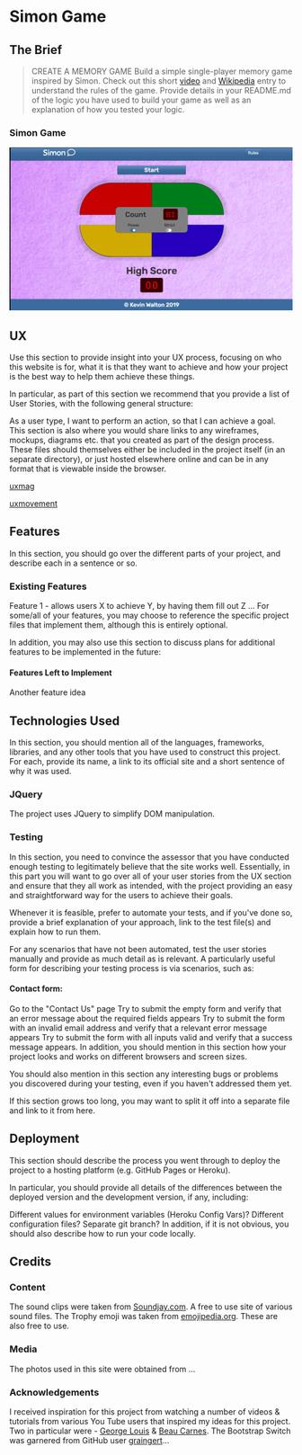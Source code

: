 # Simon Game

## The Brief
> CREATE A MEMORY GAME
Build a simple single-player memory game inspired by Simon. Check out this short [video](https://www.youtube.com/watch?v=1Yqj76Q4jJ4) 
and [Wikipedia](https://en.wikipedia.org/wiki/Simon_(game)) entry to understand the rules of the game. Provide details in your README.md 
of the logic you have used to build your game as well as an explanation of how you tested your logic.
>

###                                            Simon Game
![alt text][game-pic]

[game-pic]: Testing/screenshots/Game-Opera.png "Game Rendered in Opera Browser"

## UX
Use this section to provide insight into your UX process, focusing on who this website is for, what it is that they want to achieve and how your project is the best way to help them achieve these things.

In particular, as part of this section we recommend that you provide a list of User Stories, with the following general structure:

As a user type, I want to perform an action, so that I can achieve a goal.
This section is also where you would share links to any wireframes, mockups, diagrams etc. that you created as part of the design process. These files should themselves either be included in the project itself (in an separate directory), or just hosted elsewhere online and can be in any format that is viewable inside the browser.

<!--More often than not, modal overlays just don’t work well on tablets and mobile devices. They take some work to get right, and it takes time to address the different phone operating systems and resolve any glitches. They also have to be maintained to relate to the parent page. In many applications, they aren’t scaled properly to be optimized for mobile, or the window stutters as it starts up, which can throw off the position of the close button.-->
<!--Have a Modal Exit Strategy-->

<!--When it comes to exit strategy and placement, mobile modals defy logic and contradict everything we know about how people consume content. Based on human observation and analysis from some pretty smart people (like Luke Wroblewski) people generally hold their phone one-handed, using their thumb as the primary navigation tool. The design of most phones and apps actually emphasizes right-hand thumb usage.-->

<!--Yet modal close buttons are typically placed in the upper right corner, which forces the user to avert their attention back to the top of the window to close the window. With one-handed use, stretching your thumb to the top right corner of the screen is tough. I have big hands, and it’s difficult for me to thumb-reach the top right corner of the screen. Forget being left-handed; unless you read bottom to top, this movement is not intuitive or ideal.-->

<!--Upper right placement of the close button also increases the likelihood of the dreaded accidental refresh (when I fat-finger the refresh button instead of the close button because they’re both so small and on Safari they’re right next to each other).-->

<!--This poor close button placement also applies to tablets. Although the screen and the button are larger, it’s still unnatural to avert my eyes back to the top of the window in order to continue reading.-->

<!--Global marketers also need to understand how modals come across on older devices. Phones with Android 2.3 and below are going to have browser issues that lead to odd screen behavior, and millions of people around the world are still using these phones.-->

<!--It’s ironic: brands give so much thought to their online presence and place tremendous emphasis on design, features, and functionality, yet they don’t carry the same consideration through to modal windows.-->
<!--“Don’t Know Where to Put it? Throw it In a Modal!”-->

<!--This brings me to the underlying, more ominous issue: somewhere along the way, modals have gone from being a logical confirmation of an action to a popup dumping ground for content that doesn’t readily fit anywhere else. Too often, modals have become a hack to avoid thinking about content placement. In some cases, they reflect poor judgment and thoughtlessness on the part of developers, who see them as a gift of newfound space, an easy out. In other cases, last minute requests for additions, coupled with a lack of technical skill or resources to edit or pare down existing page content can be the underlying motive for creating a modal.-->

<!--Regardless, brands, content managers, and developers need to put more thought into when to use modals, and when to leave them out.-->

<!--    Brands, content managers, and developers need to put more thought into when to use modals-->

<!--tweet this-->

<!--Modal windows are great at showing users new information on the same page they’re currently on, thereby eliminating page reloads and conventional pop-ups.-->

<!--Conversely, there are occasions when you want to disrupt the flow and refocus your site visitor’s attention on a single, critical action. They’re also a useful tool for displaying images and videos. But even intentional and purposeful interruptions need to be intuitive, easy to complete and fluid.-->

[uxmag](https://uxmag.com/articles/modals-on-mobile-how-to-use-them-wisely "Modals")

<!--One of the most frustrating things users can experience on mobile sites is a modal window. On desktop, modals display without issue because of the large screen size. But on mobile, modal windows get cut off because of the small screen size. Users only see part of the modal window and can’t exit nor view it with ease.-->

<!--Viewing is even more difficult if users have to use an onscreen keyboard. The keyboard will pop up and cover a chunk of the screen, forcing users to have to scroll awkwardly to see the what they’re typing. If you want users to view your modal window content with ease, avoid using modal windows on your mobile site. Use an inline accordion instead.-->

<!--An inline accordion displays the content within the page. It doesn’t overlay it on top of the page like a modal. This prevents the window positioning and scrolling issues that users experience with modals. Not only that, but users never lose their context because inline accordions open on the same page. Modals take users out of their context when it covers up the screen.-->

<!--mobile-modal-->

<!--The way an inline accordion works is when the user taps the button, a panel collapses below it. The panel content is fully displayed on the mobile screen. Users no longer have to deal with partial viewing or awkward scrolling.-->

<!--The button should highlight so that users know what they tapped. The panel should have a title label that matches the button label. It should have an ‘X’ icon in the corner to close the panel just like closing a modal window.-->

<!--Stop making users struggle to view your modal windows. Use inline accordions in place of modal windows on your mobile site. When users can view the content on their screen with ease, they can complete their tasks without the frustration.-->

[uxmovement](https://uxmovement.com/mobile/why-you-should-avoid-using-modal-windows-on-mobile/ "Mobile Modals")

## Features
In this section, you should go over the different parts of your project, and describe each in a sentence or so.

### Existing Features
Feature 1 - allows users X to achieve Y, by having them fill out Z
...
For some/all of your features, you may choose to reference the specific project files that implement them, although this is entirely optional.

In addition, you may also use this section to discuss plans for additional features to be implemented in the future:

#### Features Left to Implement
Another feature idea

## Technologies Used
In this section, you should mention all of the languages, frameworks, libraries, and any other tools that you have used to construct this project. For each, provide its name, a link to its official site and a short sentence of why it was used.

### JQuery
The project uses JQuery to simplify DOM manipulation.
### Testing
In this section, you need to convince the assessor that you have conducted enough testing to legitimately believe that the site works well. Essentially, in this part you will want to go over all of your user stories from the UX section and ensure that they all work as intended, with the project providing an easy and straightforward way for the users to achieve their goals.

Whenever it is feasible, prefer to automate your tests, and if you've done so, provide a brief explanation of your approach, link to the test file(s) and explain how to run them.

For any scenarios that have not been automated, test the user stories manually and provide as much detail as is relevant. A particularly useful form for describing your testing process is via scenarios, such as:

#### Contact form:
Go to the "Contact Us" page
Try to submit the empty form and verify that an error message about the required fields appears
Try to submit the form with an invalid email address and verify that a relevant error message appears
Try to submit the form with all inputs valid and verify that a success message appears.
In addition, you should mention in this section how your project looks and works on different browsers and screen sizes.

You should also mention in this section any interesting bugs or problems you discovered during your testing, even if you haven't addressed them yet.

If this section grows too long, you may want to split it off into a separate file and link to it from here.

## Deployment
This section should describe the process you went through to deploy the project to a hosting platform (e.g. GitHub Pages or Heroku).

In particular, you should provide all details of the differences between the deployed version and the development version, if any, including:

Different values for environment variables (Heroku Config Vars)?
Different configuration files?
Separate git branch?
In addition, if it is not obvious, you should also describe how to run your code locally.

## Credits

### Content
The sound clips were taken from [Soundjay.com](https://www.soundjay.com/button-sounds-1.html "Game Sounds"). A free to use site of various sound files.
The Trophy emoji was taken from [emojipedia.org](https://emojipedia.org/trophy/ "Emoji Trophy Image"). These are also free to use.
### Media
The photos used in this site were obtained from ...
### Acknowledgements
I received inspiration for this project from watching a number of videos & tutorials from various You Tube users that inspired my ideas for this project. 
Two in particular were - [George Louis](https://www.youtube.com/watch?v=iXscqYgZ7HQ "Root Code") & [Beau Carnes](https://www.youtube.com/watch?v=zwKoo7VDj44 "Edureka"). 
The Bootstrap Switch was garnered from GitHub user [graingert](<link href=”css/bootstrap-switch/bootstrap-switch.css” rel=”stylesheet”>)...
